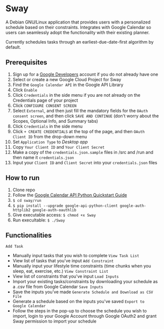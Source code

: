 # Sway
A Debian GNU/Linux application that provides users with a personalized schedule based on their constraints. Integrates with Google Calendar so users can seamlessly adopt the functionality with their existing planner.

Currently schedules tasks through an earliest-due-date-first algorithm by default. 

## Prerequisites
1. Sign up for a [Google Developers](https://console.developers.google.com/) account if you do not already have one 
2. Select or create a new Google Cloud Project for Sway
3. Find the `Google Calendar API` in the Google API Library
4. Click `Enable`
5. Click `Credentials` in the side menu if you are not already on the Credentials page of your project
7. Click `CONFIGURE CONSENT SCREEN`
8. Select `External`, and then just fill the mandatory fields for the `OAuth consent screen`, and then click `SAVE AND CONTINUE`
(don't worry about the Scopes, Optional Info, and Summary tabs)
9. Click `Credentials` in the side menu
10. Click `+ CREATE CREDENTIALS` at the top of the page, and then `OAuth Client ID` from the drop-down menu
11. Set `Application Type` to _Desktop app_
12. Copy `Your Client ID` and `Your Client Secret`
13. Make a copy of the `credentials.json.sample` files in /src and /run and then name it `credentials.json`
14. Input your `Client ID` and `Client Secret` into your `credentials.json` files 

## How to run
1. Clone repo
2. Follow the [Google Calendar API Python Quickstart Guide](https://developers.google.com/calendar/quickstart/python)
2. `$ cd sway/run`
2. `$ pip install --upgrade google-api-python-client google-auth-httplib2 google-auth-oauthlib`
3. Give executable access:
`$ chmod +x Sway`
4. Run execultable:
`$ ./Sway`

## Functionalities
`Add Task`
- Manually input tasks that you wish to complete
`View Task List`
- View list of tasks that you've input
`Add Constraint` 
- Manually input your lifestyle time constraints (time chunks when you sleep, eat, exercise, etc.)
`View Constraint List`
- View list of constraints that you've input
`Load Inputs`
- Import your existing tasks/constraints by downloading your schedule as a .csv file from Google Calendar
`Save Inputs`
- Save the inputs you've made
`Generate Schedule and Download as CSV File`
- Generate a schedule based on the inputs you've saved
`Export to Google Calendar`
- Follow the steps in the pop-up to choose the schedule you wish to import, login to your Google Account through Google OAuth2 and grant Sway permission to import your schedule